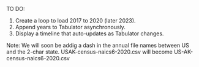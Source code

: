TO DO:

1. Create a loop to load 2017 to 2020 (later 2023).
2. Append years to Tabulator asynchronously.
3. Display a timeline that auto-updates as Tabulator changes.

Note: We will soon be addig a dash in the annual file names between US and the 2-char state.
USAK-census-naics6-2020.csv will become US-AK-census-naics6-2020.csv